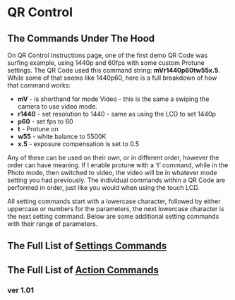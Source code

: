 # QR Control
## The Commands Under The Hood 

On QR Control Instructions page, one of the first demo QR Code was surfing example, using 1440p and 60fps with some custom Protune settings. The QR Code used this command string: **mVr1440p60tw55x.5**. While some of that seems like 1440p60, here is a full breakdown of how that command works:

-   **mV** - is shorthand for mode Video - this is the same a swiping the camera to use video mode.
-   **r1440** - set resolution to 1440 - same as using the LCD to set 1440p
-   **p60** - set fps to 60 
-   **t** - Protune on
-   **w55** - white balance to 5500K
-   **x.5** - exposure compensation is set to 0.5
  
Any of these can be used on their own, or in different order, however the order can have meaning.  If I enable protune with a ‘t’ command, while in the Photo mode, then switched to video, the video will be in whatever mode setting you had previously. The individual commands within a QR Code are performed in order, just like you would when using the touch LCD.

All setting commands start with a lowercase character, followed by either uppercase or numbers for the parameters, the next lowercase character is the next setting command. Below are some additional setting commands with their range of parameters.


## The Full List of [**Settings Commands**](./settings)

## The Full List of [**Action Commands**](./actions)


### ver 1.01
